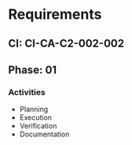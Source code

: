 # Requirements

## CI: CI-CA-C2-002-002
## Phase: 01

### Activities
- Planning
- Execution
- Verification
- Documentation

